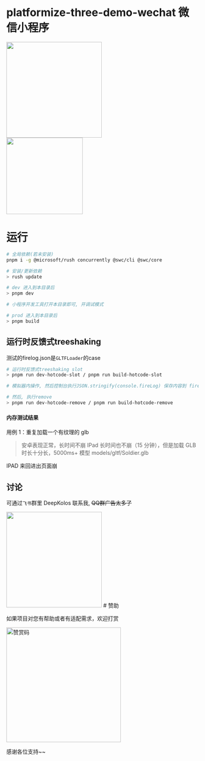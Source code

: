 # platformize-three-demo-wechat 微信小程序

<div>
  <img src="https://raw.githubusercontent.com/deepkolos/platformize/main/examples/three-wechat/demo.gif" width="250" alt="" style="display:inline-block;"/>
</div>

<div>
  <img src="https://raw.githubusercontent.com/deepkolos/platformize-three-demo-wechat/master/qrcode.jpg" width="200" alt="" style="display:inline-block;"/>
</div>

# 运行

```sh
# 全局依赖(若未安装)
pnpm i -g @microsoft/rush concurrently @swc/cli @swc/core

# 安装/更新依赖
> rush update

# dev 进入到本目录后
> pnpm dev

# 小程序开发工具打开本目录即可, 开调试模式

# prod 进入到本目录后
> pnpm build
```

## 运行时反馈式treeshaking

测试的firelog.json是`GLTFLoader`的case

```sh
# 运行时反馈式treeshaking slot
> pnpm run dev-hotcode-slot / pnpm run build-hotcode-slot

# 模拟器内操作, 然后控制台执行JSON.stringify(console.fireLog) 保存内容到 firelog.json

# 然后, 执行remove
> pnpm run dev-hotcode-remove / pnpm run build-hotcode-remove
```

#### 内存测试结果

用例 1：重复加载一个有纹理的 glb

> 安卓表现正常，长时间不崩
> IPad 长时间也不崩（15 分钟），但是加载 GLB 时长十分长，5000ms+ 模型 models/gltf/Soldier.glb

IPAD 来回进出页面崩

## 讨论

可通过`飞书`群里 DeepKolos 联系我, ~~QQ群广告太多了~~

<img width="250" src="https://raw.githubusercontent.com/deepkolos/platformize/main/docs/lark-group.jpeg" />
# 赞助

如果项目对您有帮助或者有适配需求，欢迎打赏

<img src="https://upload-images.jianshu.io/upload_images/252050-d3d6bfdb1bb06ddd.png?imageMogr2/auto-orient/strip%7CimageView2/2/w/1240" alt="赞赏码" width="300">

感谢各位支持~~
